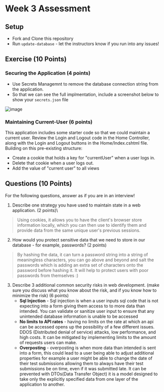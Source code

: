 # Week 3 Assessment

## Setup
* Fork and Clone this repository
* Run `update-database` - let the instructors know if you run into any issues!

## Exercise (10 Points)
### Securing the Application (4 points)
* Use Secrets Managemnt to remove the database connection string from the application.
* So that we can see the full implmentation, include a screenshot below to show your `secrets.json` file

![image](https://github.com/Jeremy-Kimball/Mod4Week3_Assessment/assets/130601077/ac62be12-d942-4050-b868-7aba0c1a7292)

### Maintaining Current-User (6 points)

This application includes some starter code so that we could maintain a current user.  Review the Login and Logout code in the Home Controller, along with the Login and Logout buttons in the Home/Index.cshtml file.  Building on this pre-existing structure:
* Create a cookie that holds a key for "currentUser" when a user logs in.
* Delete that cookie when a user logs out.
* Add the value of "current user" to all views

## Questions (10 Points)

For the following questions, answer as if you are in an interview!
1. Describe one strategy you have used to maintain state in a web application. (2 points)\
>Using cookies, it allows you to have the client's browser store information locally, which you can then use to identify them and provide data from the same unique user's previous sessions.
2. How would you protect sensitive data that we need to store in our database - for example, passwords? (2 points)
>By hashing the data, it can turn a password string into a string of meaningless characters, you can go above and beyond and salt the passwords which is adding an extra set of characters onto the password before hashing it. It will help to protect users with poor passwords from themselves :)
3. Describe 3 additional common security risks in web development. (make sure you discuss what you know about the risk, and if you know how to minimize the risk) (6 points)
      - **Sql Injection** - Sql injection is when a user inputs sql code that is not expecting into a form giving them access to to more data than intended. You can validate or sanitize user input to ensure that any unintended database information is unable to be accessed
      - **No limits to API rates** - having no limits on the rate at which an api can be accessed opens up the possibility of a few different issues. DDOS (Distributed denial of service) attacks, low performance, and high costs. It can be mitigated by implementing limits to the amount of requests users can make.
      - **Overposting** - overposting is when more data than intended is sent into a form, this could lead to a user being able to adjust additional properties for example a user might be able to change the date of their test submissions allowing them to always have their test submissions be on time, even if it was submitted late. It can be prevented with DTOs(Data Transfer Object) it is a model designed to take only the explicitly specified data from one layer of the application to another. 
